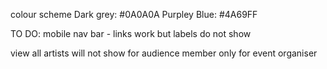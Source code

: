 colour scheme
Dark grey: #0A0A0A
Purpley Blue: #4A69FF

TO DO:
mobile nav bar - links work but labels do not show

view all artists will not show for audience member only for event organiser
